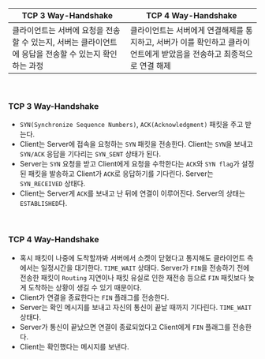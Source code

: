 |TCP 3 Way-Handshake|TCP 4 Way-Handshake|
|-------------------|-------------------|
|클라이언트는 서버에 요청을 전송할 수 있는지, 서버는 클라이언트에 응답을 전송할 수 있는지 확인하는 과정|클라이언트는 서버에게 연결해제를 통지하고, 서버가 이를 확인하고 클라이언트에게 받았음을 전송하고 최종적으로 연결 해제|

<br>

### TCP 3 Way-Handshake
- `SYN(Synchronize Sequence Numbers)`, `ACK(Acknowledgment)` 패킷을 주고 받는다.
- Client는 Server에 접속을 요청하는 `SYN` 패킷을 전송한다. Client는 `SYN`을 보내고 `SYN/ACK` 응답을 기다리는 `SYN_SENT` 상태가 된다.
- Server는 `SYN` 요청을 받고 Client에게 요청을 수학한다는 `ACK`와 `SYN flag`가 설정된 패킷을 발송하고 Client가 `ACK`로 응답하기를 기다린다. Server는 `SYN_RECEIVED` 상태다.
- Client는 Server게 `ACK`를 보내고 난 뒤에 연결이 이루어진다. Server의 상태는 `ESTABLISHED`다. 

<br>

### TCP 4 Way-Handshake
- 혹시 패킷이 나중에 도착할까봐 서버에서 소켓이 닫혔다고 통지해도 클라이언트 측에서는 일정시간을 대기한다. `TIME_WAIT` 상태다. Server가 `FIN`을 전송하기 전에 전송한 패킷이 `Routing` 지연이나 패킷 유실로 인한 재전송 등으로 `FIN` 패킷보다 늦게 도착하는 상황이 생길 수 있기 때문이다.
- Client가 연결을 종료한다는 `FIN` 플래그를 전송한다.
- Server는 확인 메시지를 보내고 자신의 통신이 끝날 때까지 기다린다. `TIME_WAIT` 상태다.
- Server가 통신이 끝났으면 연결이 종료되었다고 Client에게 `FIN` 플래그를 전송한다.
- Client는 확인했다는 메시지를 보낸다.
